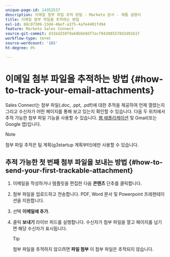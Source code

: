 ```yaml
---
unique-page-id: 14352537
description: 이메일 첨부 파일 추적 방법 - Marketo 문서 - 제품 설명서
title: 이메일 첨부 파일을 추적하는 방법
exl-id: 88c97309-13d4-46ef-a375-4afe4401fd94
feature: Marketo Sales Connect
source-git-commit: 431bd258f9a68bbb9df7acf043085578d3d91b1f
workflow-type: tm+mt
source-wordcount: '165'
ht-degree: 0%

---
```


# 이메일 첨부 파일을 추적하는 방법 {#how-to-track-your-email-attachments}

Sales Connect는 첨부 파일(.doc, .ppt, .pdf)에 대한 추적을 제공하여 언제 열렸는지 그리고 수신자가 어떤 페이지를 통해 보고 있는지 확인할 수 있습니다. 다음 두 위치에서 추적 가능한 첨부 파일 기능을 사용할 수 있습니다. [웹 애플리케이션](https://toutapp.com/login) 및 Gmail(또는 Google 앱)입니다.

>[!NOTE]
>
>첨부 파일 추적은 팀 계획(g3startup 계획부터)에만 사용할 수 있습니다.

## 추적 가능한 첫 번째 첨부 파일을 보내는 방법 {#how-to-send-your-first-trackable-attachment}

1. 이메일을 작성하거나 템플릿을 편집한 다음 **콘텐츠** 단추를 클릭합니다.

1. 첨부 파일을 업로드하고 전송합니다. PDF, Word 문서 및 Powerpoint 프레젠테이션을 지원합니다.

1. 선택 **이메일에 추가**.

1. 클릭 **보내기** 라이브 피드를 실행합니다. 수신자가 첨부 파일을 열고 페이지를 넘기면 해당 수신자가 표시됩니다.

   >[!TIP]
   >
   >첨부 파일을 추적하지 않으려면 **파일 첨부** 이 첨부 파일은 추적되지 않습니다.
